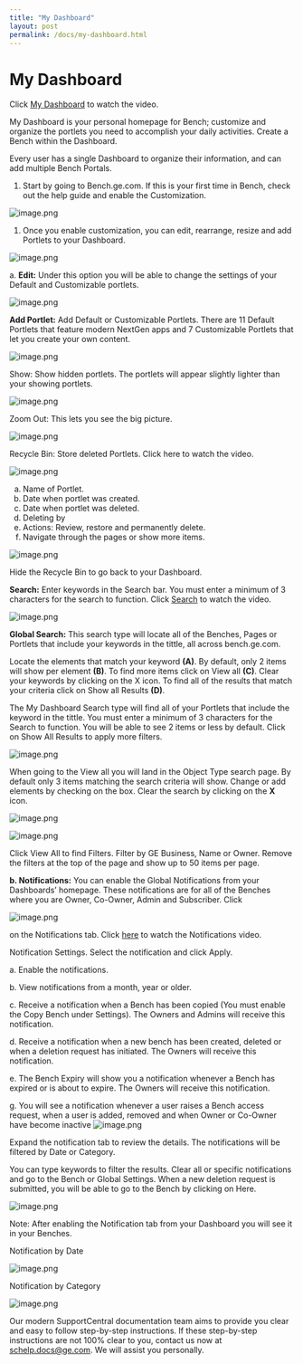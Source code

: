 ```yaml
---
title: "My Dashboard"
layout: post
permalink: /docs/my-dashboard.html
---
```

# My Dashboard
Click [My Dashboard](http://sc.ge.com/*BMyDashboard) to watch the video. 

My Dashboard is your personal homepage for Bench; customize and organize the portlets you need to accomplish your daily activities. Create a Bench within the Dashboard.

Every user has a single Dashboard to organize their information, and can add multiple Bench Portals.

1. Start by going to Bench.ge.com. 
If this is your first time in Bench, check out the help guide and enable the Customization.

![image.png](/assets/bench/1.png) 

1. Once you enable customization, you can edit, rearrange, resize and add Portlets to your Dashboard.

![image.png](/assets/bench/2.png) 

a. **Edit:** Under this option you will be able to change the settings of your Default and Customizable portlets. 

![image.png](/assets/bench/3.png) 

**Add Portlet:** Add Default or Customizable Portlets. There are 11 Default Portlets that feature modern NextGen apps and 7 Customizable Portlets that let you create your own content. 

![image.png](/assets/bench/4.png) 

Show: Show hidden portlets. The portlets will appear slightly lighter than your showing portlets.

![image.png](/assets/bench/5.png) 

Zoom Out: This lets you see the big picture. 

![image.png](/assets/bench/6.png) 

Recycle Bin: Store deleted Portlets. Click here to watch the video.

![image.png](/assets/bench/7.png) 

<ol type="a">
  <li>Name of Portlet. </li>
  <li>Date when portlet was created.</li>
  <li>Date when portlet was deleted. </li>
  <li>Deleting by</li>
  <li>Actions: Review, restore and permanently delete. </li>
  <li>Navigate through the pages or show more items. </li>
</ol>

![image.png](/assets/bench/8.png) 

Hide the Recycle Bin to go back to your Dashboard. 

**Search:** Enter keywords in the Search bar. You must enter a minimum of 3 characters for the search to function. Click [Search](http://sc.ge.com/*BenchSearch) to watch the video. 

![image.png](/assets/bench/9.png) 

**Global Search:** This search type will locate all of the Benches, Pages or Portlets that include your keywords in the tittle, all across bench.ge.com.

Locate the elements that match your keyword **(A)**. By default, only 2 items will show per element **(B)**. To find more items click on View all **(C)**. Clear your keywords by clicking on the X icon. 
To find all of the results that match your criteria click on Show all Results **(D)**. 

The My Dashboard Search type will find all of your Portlets that include the keyword in the tittle. You must enter a minimum of 3 characters for the Search to function. You will be able to see 2 items or less by default. Click on Show All Results to apply more filters. 

![image.png](/assets/bench/10.png) 

When going to the View all you will land in the Object Type search page. By default only 3 items matching the search criteria will show.  Change or add elements by checking on the box. Clear the search by clicking on the **X** icon.

![image.png](/assets/bench/11.png) 

![image.png](/assets/bench/12.png) 

Click View All to find Filters. Filter by GE Business, Name or Owner. 
Remove the filters at the top of the page and show up to 50 items per page. 

**b. Notifications:** You can enable the Global Notifications from your Dashboards’ homepage. These notifications are for all of the Benches where you are Owner, Co-Owner, Admin and Subscriber.  Click 

![image.png](/assets/bench/13.png) 

on the Notifications tab. Click [here](http://sc.ge.com/*BenchNotifications) to watch the Notifications video.

 Notification Settings. Select the notification and click Apply. 

a. Enable the notifications. 

b. View notifications from a month, year or older.

c. Receive a notification when a Bench has been copied (You must enable the Copy Bench under Settings). The Owners and Admins will receive this notification. 

d. Receive a notification when a new bench has been created, deleted or when a deletion request has initiated. The Owners will receive this notification.

e. The Bench Expiry will show you a notification whenever a Bench has expired or is about to expire. The Owners will receive this notification.

g. You will see a notification whenever a user raises a Bench access request, when a user is added, removed and when Owner or Co-Owner have become inactive
![image.png](/assets/bench/14.png) 

Expand the notification tab to review the details. 
The notifications will be filtered by Date or Category. 

You can type keywords to filter the results. 
Clear all or specific notifications and go to the Bench or Global Settings. 
 When a new deletion request is submitted, you will be able to go to the Bench by clicking on Here. 

![image.png](/assets/bench/15.png) 

Note: After enabling the Notification tab from your Dashboard you will see it in your Benches.

Notification by Date 					    

![image.png](/assets/bench/16.png) 

Notification by Category

![image.png](/assets/bench/17.png) 

Our modern SupportCentral documentation team aims to provide you clear and easy to follow step-by-step instructions. If these step-by-step instructions are not 100% clear to you, contact us now at schelp.docs@ge.com. We will assist you personally.
